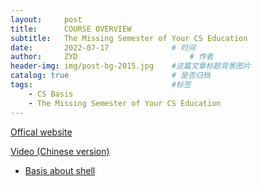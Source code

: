 ```yaml
---
layout:     post
title:      COURSE OVERVIEW
subtitle:   The Missing Semester of Your CS Education
date:       2022-07-17 				# 时间
author:     ZYD 						# 作者
header-img: img/post-bg-2015.jpg 	#这篇文章标题背景图片
catalog: true 						# 是否归档
tags:								#标签
    - CS Basis
    - The Missing Semester of Your CS Education
---
```


[Offical website](https://missing.csail.mit.edu/)

[Video (Chinese version)](https://www.bilibili.com/video/BV1rU4y1h7Qr?p=8&vd_source=0bfb567d2e2f77db896996502c67194b)


- [Basis about shell](https://github.com/404582463/BLOG.github.io/blob/143f89da659d3fcb59faae442668e35e4bbf078f/%5BThe%20Missing%20Semester%20of%20Your%20CS%20Education%5D/Basis%20about%20shell.md)